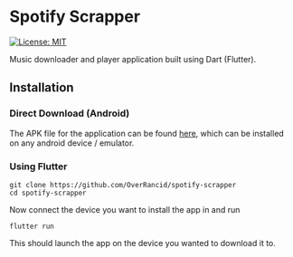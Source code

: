 # Spotify Scrapper
[![License: MIT](https://img.shields.io/badge/License-MIT-yellow.svg)](https://opensource.org/licenses/MIT)

Music downloader and player application built using Dart (Flutter).

## Installation 

### Direct Download (Android)

The APK file for the application can be found [here](https://drive.google.com/file/d/1XIZpzIyKp0tj-zhMIj7LuPyzfuJas14T/), which can be installed on any android device / emulator.

### Using Flutter 

```shell
git clone https://github.com/OverRancid/spotify-scrapper
cd spotify-scrapper
```

Now connect the device you want to install the app in and run 

```shell
flutter run
```

This should launch the app on the device you wanted to download it to.


